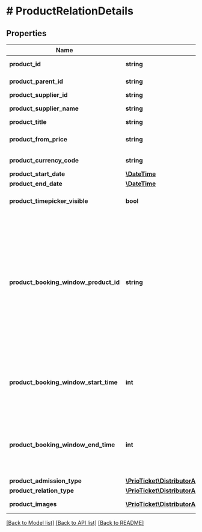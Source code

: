 # # ProductRelationDetails

## Properties

Name | Type | Description | Notes
------------ | ------------- | ------------- | -------------
**product_id** | **string** | Unique identifier for the product assigned by Prio. |
**product_parent_id** | **string** | Unique identifier for the parent product assigned by Prio. | [readonly]
**product_supplier_id** | **string** | Unique identifier for supplier. | [readonly]
**product_supplier_name** | **string** | Name of the supplier which offers the product(s). | [readonly]
**product_title** | **string** | The title of product. |
**product_from_price** | **string** | Static From price which can be shown. (Usually regular Adult including discount). Also used for price filtering. | [optional]
**product_currency_code** | **string** | Product Currency Code, according to [ISO-4217](https://en.wikipedia.org/wiki/ISO_4217). | [readonly]
**product_start_date** | [**\DateTime**](\DateTime.md) | Starting date of the product. | [optional]
**product_end_date** | [**\DateTime**](\DateTime.md) | End date of the product. | [optional]
**product_timepicker_visible** | **bool** | Whether you should show the timepicker during booking. | [optional] [default to true]
**product_booking_window_product_id** | **string** | The booking window dependant product, also called dependencies, indicates the restrictions on sub-ticket bookings in regards to the selected travel-date of another product. This means that some products can only be bought between a fixed booking window relative to another product (booking). This is mainly used in itenaries and tours where external factors such as travel time restrict a guest to book multiple attractions in a short period.  This dependancy can be set for another (previous) sub-product in this array or the main product of this booking.  Only applicable if &#x60;product_combi:true&#x60; or &#x60;product_addon:true&#x60;. | [optional]
**product_booking_window_start_time** | **int** | The minimum amount of minutes passed after the selected travel date (&#x60;booking_travel_date&#x60;) or availability slot (&#x60;availability_from_date_time&#x60;) of the &#x60;product_booking_window_product_id&#x60;.  Only applicable if &#x60;product_combi:true&#x60; or &#x60;product_addon:true&#x60;. | [optional]
**product_booking_window_end_time** | **int** | The maximum amount of minutes allowed after the previously selected travel date (&#x60;booking_travel_date&#x60;) or availability slot (&#x60;availability_from_date_time&#x60;) of the &#x60;product_booking_window_product_id&#x60;.  Only applicable if &#x60;product_combi:true&#x60; or &#x60;product_addon:true&#x60;. | [optional]
**product_admission_type** | [**\PrioTicket\DistributorAPI\Models\ProductAdmissionType**](ProductAdmissionType.md) |  |
**product_relation_type** | [**\PrioTicket\DistributorAPI\Models\RelationType**](RelationType.md) |  | [optional]
**product_images** | [**\PrioTicket\DistributorAPI\Models\Image[]**](Image.md) | It contains images related to the product. | [optional]

[[Back to Model list]](../../README.md#models) [[Back to API list]](../../README.md#endpoints) [[Back to README]](../../README.md)
